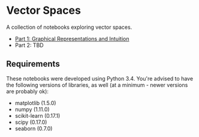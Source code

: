 # Vector Spaces

A collection of notebooks exploring vector spaces.

- [Part 1: Graphical Representations and Intuition](vector-spaces_pt1.ipynb) 
- Part 2: TBD


## Requirements 

These notebooks were developed using Python 3.4. You're advised to have the following versions of libraries, as well (at a minimum - newer versions are probably ok):

- matplotlib (1.5.0)
- numpy (1.11.0)
- scikit-learn (0.17.1)
- scipy (0.17.0)
- seaborn (0.7.0)


